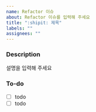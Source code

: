 ```yaml
---
name: Refactor 이슈
about: Refactor 이슈를 입력해 주세요
title: ":shipit: 제목"
labels: ""
assignees: ""
---
```


### Description

설명을 입력해 주세요

### To-do

- [ ] todo
- [ ] todo

